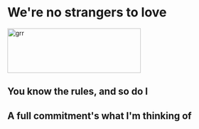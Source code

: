 <DOCTYPE html>
<html>

<head>
  <h1>We're no strangers to love</h1>
</head>
  
<img src="https://wallpaperaccess.com/full/2329699.png" alt="grr" width="300" height="100">

<body>
  <h2>You know the rules, and so do I</h2>
  <h2>A full commitment's what I'm thinking of</h2>
</body>

</html>
